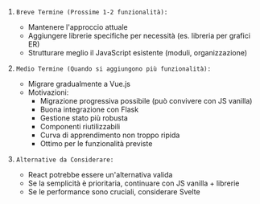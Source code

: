 1. `Breve Termine (Prossime 1-2 funzionalità):`

    - Mantenere l'approccio attuale
    - Aggiungere librerie specifiche per necessità (es. libreria per grafici ER)
    - Strutturare meglio il JavaScript esistente (moduli, organizzazione)


2. `Medio Termine (Quando si aggiungono più funzionalità):`

    - Migrare gradualmente a Vue.js
    - Motivazioni:
        - Migrazione progressiva possibile (può convivere con JS vanilla)
        - Buona integrazione con Flask
        - Gestione stato più robusta
        - Componenti riutilizzabili
        - Curva di apprendimento non troppo ripida
        - Ottimo per le funzionalità previste

3. `Alternative da Considerare:`

    - React potrebbe essere un'alternativa valida
    - Se la semplicità è prioritaria, continuare con JS vanilla + librerie
    - Se le performance sono cruciali, considerare Svelte
